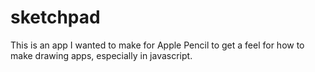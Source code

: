 # sketchpad

This is an app I wanted to make for Apple Pencil to get a feel for how to make drawing apps, especially in javascript.
